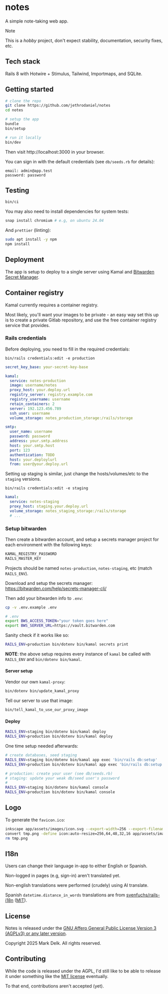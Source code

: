 # notes

A simple note-taking web app.

> [!NOTE]
>
> This is a _hobby_ project, don't expect stability, documentation, security fixes, etc.

## Tech stack

Rails 8 with Hotwire + Stimulus, Tailwind, Importmaps, and SQLite.

## Getting started

```sh
# clone the repo
git clone https://github.com/jethrodaniel/notes
cd notes

# setup the app
bundle
bin/setup

# run it locally
bin/dev
```

Then visit http://localhost:3000 in your browser.

You can sign in with the default credentials (see `db/seeds.rb` for details):

```
email: admin@app.test
password: password
```

## Testing

```sh
bin/ci
```

You may also need to install dependencies for system tests:

```sh
snap install chromium # e.g, on ubuntu 24.04
```

And `prettier` (linting):

```sh
sudo apt install -y npm
npm install
```

## Deployment

The app is setup to deploy to a single server using Kamal and [Bitwarden Secret Manager](https://kamal-deploy.org/docs/commands/secrets/#bitwarden-secrets-manager).

## Container registry

Kamal currently requires a container registry.

Most likely, you'll want your images to be private - an easy way set this up is to create a private Gitlab repository, and use the free container registry service that provides.

### Rails credentials

Before deploying, you need to fill in the required credentials:

```console
bin/rails credentials:edit -e production
```

```yaml
secret_key_base: your-secret-key-base

kamal:
  service: notes-production
  image: username/notes
  proxy_host: your.deploy.url
  registry_server: registry.example.com
  registry_username: username
  retain_containers: 2
  server: 192.123.456.789
  ssh_user: username
  volume_storage: notes_production_storage:/rails/storage

smtp:
  user_name: username
  password: password
  address: your.smtp.address
  host: your.smtp.host
  port: 123
  authentication: TODO
  host: your.deploylurl
  from: user@your.deploy.url
```

Setting up staging is similar, just change the hosts/volumes/etc to the `staging` versions.

```console
bin/rails credentials:edit -e staging
```

```yaml
kamal:
  service: notes-staging
  proxy_host: staging.your.deploy.url
  volume_storage: notes_staging_storage:/rails/storage
  # ...
```

### Setup bitwarden

Then create a bitwarden account, and setup a secrets manager project for each environment with the following keys:

```sh
KAMAL_REGISTRY_PASSWORD
RAILS_MASTER_KEY
```

Projects should be named `notes-production`, `notes-staging`, etc (match `RAILS_ENV`).

Download and setup the secrets manager: https://bitwarden.com/help/secrets-manager-cli/

Then add your bitwarden info to `.env`:

```sh
cp -v .env.example .env
```
```sh
# .env
export BWS_ACCESS_TOKEN="your token goes here"
export BWS_SERVER_URL=https://vault.bitwarden.com
```

Sanity check if it works like so:

```sh
RAILS_ENV=production bin/dotenv bin/kamal secrets print
```

**NOTE**: the above setup requires every instance of `kamal` be called with `RAILS_ENV` and `bin/dotenv bin/kamal`.

#### Server setup

Vendor our own `kamal-proxy`:

```sh
bin/dotenv bin/update_kamal_proxy
```

Tell our server to use that image:

```sh
bin/tell_kamal_to_use_our_proxy_image
```

#### Deploy

```sh
RAILS_ENV=staging bin/dotenv bin/kamal deploy
RAILS_ENV=production bin/dotenv bin/kamal deploy
```

One time setup needed afterwards:

```sh
# create databases, seed staging
RAILS_ENV=staging bin/dotenv bin/kamal app exec 'bin/rails db:setup'
RAILS_ENV=production bin/dotenv bin/kamal app exec 'bin/rails db:setup'

# production: create your user (see db/seeds.rb)
# staging: update your weak db/seed user's password
#
RAILS_ENV=staging bin/dotenv bin/kamal console
RAILS_ENV=production bin/dotenv bin/kamal console
```

## Logo

To generate the `favicon.ico`:

```sh
inkscape app/assets/images/icon.svg --export-width=256 --export-filename=tmp.png
convert tmp.png -define icon:auto-resize=256,64,48,32,16 app/assets/images/favicon.ico
rm tmp.png
```

## I18n

Users can change their language in-app to either English or Spanish.

Non-logged in pages (e.g, sign-in) aren't translated yet.

Non-english translations were performed (crudely) using AI translate.

Spanish `datetime.distance_in_words` translations are from [svenfuchs/rails-i18n](https://github.com/svenfuchs/rails-i18n/blob/16ed6762fb666e91251e350572fadbea68c68359/rails/locale/es.yml#L63C1-L101C31) ([MIT](https://github.com/svenfuchs/rails-i18n/blob/16ed6762fb666e91251e350572fadbea68c68359/MIT-LICENSE.txt)).

## License

Notes is released under the [GNU Affero General Public License Version 3 (AGPLv3) or any later version](https://spdx.org/licenses/AGPL-3.0-or-later.html).

Copyright 2025 Mark Delk. All rights reserved.

## Contributing

While the code is released under the AGPL, I'd still like to be able to release it under something like the [MIT license](https://spdx.org/licenses/MIT.html) eventually.

To that end, contributions aren't accepted (yet).

